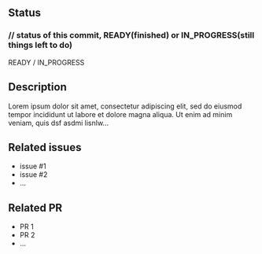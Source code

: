 ## Status
### // status of this commit, READY(finished) or IN_PROGRESS(still things left to do)

READY / IN_PROGRESS

## Description

Lorem ipsum dolor sit amet, consectetur adipiscing elit, sed do eiusmod tempor incididunt ut labore et dolore magna aliqua. Ut enim ad minim veniam, quis dsf asdmi lisnlw...

## Related issues

- issue #1
- issue #2
- ...

## Related PR

- PR 1
- PR 2
- ...